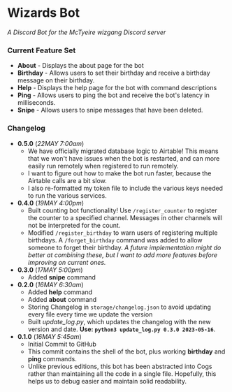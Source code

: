# Wizards Bot
*A Discord Bot for the McTyeire wizgang Discord server*

### Current Feature Set
* **About** - Displays the about page for the bot
* **Birthday** - Allows users to set their birthday and receive a birthday message on their birthday.
* **Help** - Displays the help page for the bot with command descriptions
* **Ping** - Allows users to ping the bot and receive the bot's latency in milliseconds.
* **Snipe** - Allows users to snipe messages that have been deleted.

### Changelog
* **0.5.0** (*22MAY 7:00am*)
  * We have officially migrated database logic to Airtable! This means that we won't have issues when the bot is restarted, and can more easily run remotely when registered to run remotely.
  * I want to figure out how to make the bot run faster, because the Airtable calls are a bit slow.
  * I also re-formatted my token file to include the various keys needed to run the various services.
* **0.4.0** (*19MAY 4:00pm*)
  * Built counting bot functionality! Use `/register_counter` to register the counter to a specified channel.  Messages in other channels will not be interpreted for the count.
  * Modified `/register_birthday` to warn users of registering multiple birthdays.  A `/forget_birthday` command was added to allow someone to forget their birthday. *A future implementation might do better at combining these, but I want to add more features before improving on current ones.*
* **0.3.0** (*17MAY 5:00pm*)
  * Added **snipe** command
* **0.2.0** (*16MAY 6:30am*)
  * Added **help** command
  * Added **about** command
  * Storing Changelog in `storage/changelog.json` to avoid updating every file every time we update the version
  * Built *update_log.py*, which updates the changelog with the new version and date.  **Use: `python3 update_log.py 0.3.0 2023-05-16`**.
* **0.1.0** (*16MAY 5:45am*)
  * Initial Commit to GitHub
  * This commit contains the shell of the bot, plus working **birthday** and **ping** commands. 
  * Unlike previous editions, this bot has been abstracted into Cogs rather than maintaining all the code in a single file.  Hopefully, this helps us to debug easier and maintain solid readability.